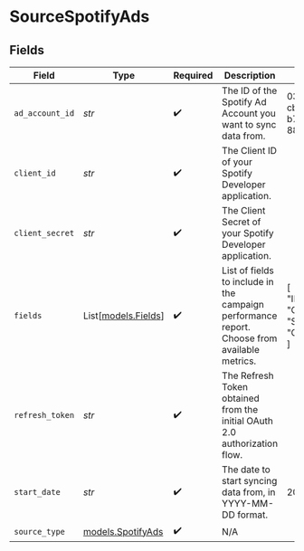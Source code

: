 # SourceSpotifyAds


## Fields

| Field                                                                                        | Type                                                                                         | Required                                                                                     | Description                                                                                  | Example                                                                                      |
| -------------------------------------------------------------------------------------------- | -------------------------------------------------------------------------------------------- | -------------------------------------------------------------------------------------------- | -------------------------------------------------------------------------------------------- | -------------------------------------------------------------------------------------------- |
| `ad_account_id`                                                                              | *str*                                                                                        | :heavy_check_mark:                                                                           | The ID of the Spotify Ad Account you want to sync data from.                                 | 03561a07-cb0a-4354-b751-88512a6f4d79                                                         |
| `client_id`                                                                                  | *str*                                                                                        | :heavy_check_mark:                                                                           | The Client ID of your Spotify Developer application.                                         |                                                                                              |
| `client_secret`                                                                              | *str*                                                                                        | :heavy_check_mark:                                                                           | The Client Secret of your Spotify Developer application.                                     |                                                                                              |
| `fields`                                                                                     | List[[models.Fields](../models/fields.md)]                                                   | :heavy_check_mark:                                                                           | List of fields to include in the campaign performance report. Choose from available metrics. | [<br/>"IMPRESSIONS",<br/>"CLICKS",<br/>"SPEND",<br/>"CTR"<br/>]                              |
| `refresh_token`                                                                              | *str*                                                                                        | :heavy_check_mark:                                                                           | The Refresh Token obtained from the initial OAuth 2.0 authorization flow.                    |                                                                                              |
| `start_date`                                                                                 | *str*                                                                                        | :heavy_check_mark:                                                                           | The date to start syncing data from, in YYYY-MM-DD format.                                   | 2024-01-01                                                                                   |
| `source_type`                                                                                | [models.SpotifyAds](../models/spotifyads.md)                                                 | :heavy_check_mark:                                                                           | N/A                                                                                          |                                                                                              |